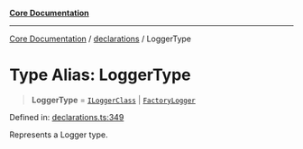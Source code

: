 [**Core Documentation**](../../README.md)

***

[Core Documentation](../../README.md) / [declarations](../README.md) / LoggerType

# Type Alias: LoggerType

> **LoggerType** = [`ILoggerClass`](ILoggerClass.md) \| [`FactoryLogger`](FactoryLogger.md)

Defined in: [declarations.ts:349](https://github.com/stonemjs/core/blob/b1f29857c7f1e529739f22d486494bed3b22d2c6/src/declarations.ts#L349)

Represents a Logger type.
